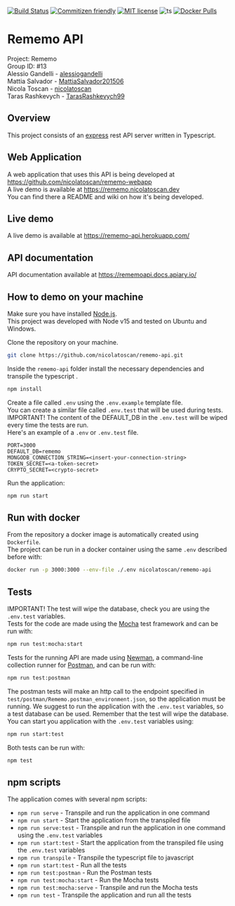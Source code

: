 [![Build Status](https://travis-ci.org/nicolatoscan/rememo-api.svg?branch=main)](https://travis-ci.org/nicolatoscan/rememo-api)
[![Commitizen friendly](https://img.shields.io/badge/commitizen-friendly-brightgreen.svg)](http://commitizen.github.io/cz-cli/)
[![MIT license](https://img.shields.io/badge/License-MIT-blue.svg)](https://github.com/nicolatoscan/rememo-api/blob/master/LICENSE)
![ts](https://badgen.net/badge/Built%20With/TypeScript/blue)
[![Docker Pulls](https://img.shields.io/docker/pulls/nicolatoscan/rememo-api.svg)](https://hub.docker.com/r/nicolatoscan/rememo-api)

# Rememo API

Project: Rememo<br>
Group ID: #13<br>
Alessio Gandelli - [alessiogandelli](https://github.com/alessiogandelli)<br>
Mattia Salvador - [MattiaSalvador201506](https://github.com/MattiaSalvador201506)<br>
Nicola Toscan - [nicolatoscan](https://github.com/nicolatoscan)<br>
Taras Rashkevych - [TarasRashkevych99](https://github.com/TarasRashkevych99)

## Overview
This project consists of an [express](https://expressjs.com/) rest API server written in Typescript.

## Web Application
A web application that uses this API is being developed at https://github.com/nicolatoscan/rememo-webapp <br>
A live demo is available at https://rememo.nicolatoscan.dev <br>
You can find there a README and wiki on how it's being developed.

## Live demo
A live demo is available at https://rememo-api.herokuapp.com/

## API documentation
API documentation available at https://rememoapi.docs.apiary.io/

## How to demo on your machine
Make sure you have installed [Node.js](https://nodejs.org/en/).<br>
This project was developed with Node v15 and tested on Ubuntu and Windows.

Clone the repository on your machine.
```bash
git clone https://github.com/nicolatoscan/rememo-api.git
```

Inside the `rememo-api` folder install the necessary dependencies and transpile the typescript .
```bash
npm install
```

Create a file called `.env` using the `.env.example` template file.<br>
You can create a similar file called `.env.test` that will be used during tests.<br>
IMPORTANT! The content of the DEFAULT_DB in the `.env.test` will be wiped every time the tests are run.<br>
Here's an example of a `.env` or `.env.test` file.

```
PORT=3000
DEFAULT_DB=rememo
MONGODB_CONNECTION_STRING=<insert-your-connection-string>
TOKEN_SECRET=<a-token-secret>
CRYPTO_SECRET=<crypto-secret>
```

Run the application:
```bash
npm run start
```

## Run with docker
From the repository a docker image is automatically created using `Dockerfile`.<br>
The project can be run in a docker container using the same `.env` described before with:
```bash
docker run -p 3000:3000 --env-file ./.env nicolatoscan/rememo-api
```

## Tests
IMPORTANT! The test will wipe the database, check you are using the `.env.test` variables.<br>
Tests for the code are made using the [Mocha](https://mochajs.org/) test framework and can be run with:
```bash
npm run test:mocha:start
```

Tests for the running API are made using [Newman](https://www.npmjs.com/package/newman), a command-line collection runner for [Postman](https://www.postman.com/), and can be run with:
```bash
npm run test:postman
```
The postman tests will make an http call to the endpoint specified in `test/postman/Rememo.postman_environment.json`, so the application must be running. We suggest to run the application with the `.env.test` variables, so a test database can be used. Remember that the test will wipe the database.<br>
You can start you application with the `.env.test` variables using:
```bash
npm run start:test
```

Both tests can be run with:
```bash
npm test
```

## npm scripts
The application comes with several npm scripts:
* `npm run serve` - Transpile and run the application in one command
* `npm run start` - Start the application from the transpiled file
* `npm run serve:test` - Transpile and run the application in one command using the `.env.test` variables
* `npm run start:test` - Start the application from the transpiled file using the `.env.test` variables
* `npm run transpile` - Transpile the typescript file to javascript
* `npm run start:test` - Run all the tests
* `npm run test:postman` - Run the Postman tests
* `npm run test:mocha:start` - Run the Mocha tests
* `npm run test:mocha:serve` - Transpile and run the Mocha tests
* `npm run test` - Transpile the application and run all the tests
